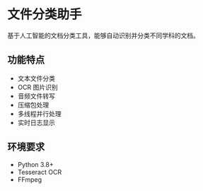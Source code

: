 # 文件分类助手

基于人工智能的文档分类工具，能够自动识别并分类不同学科的文档。

## 功能特点

- 文本文件分类
- OCR 图片识别
- 音频文件转写
- 压缩包处理
- 多线程并行处理
- 实时日志显示

## 环境要求

- Python 3.8+
- Tesseract OCR
- FFmpeg


